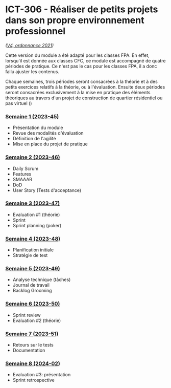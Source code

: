 # ICT-306 - Réaliser de petits projets dans son propre environnement professionnel
_([V4, ordonnance 2021](https://www.modulbaukasten.ch/module/306/4/fr-FR?title=R%C3%A9aliser-de-petits-projets-dans-son-propre-environnement-professionnel))_

Cette version du module a été adapté pour les classes FPA. En effet, lorsqu'il est donnée aux classes CFC, ce module est accompagné de quatre périodes de pratique. Ce n'est pas le cas pour les classes FPA, il a donc fallu ajuster les contenus.

 Chaque semaines, trois périodes seront consacrées à la théorie et à des petits exercices relatifs à la théorie, ou à l'évaluation. Ensuite deux périodes seront consacrées exclusivement à la mise en pratique des éléments théoriques au travers d'un projet de construction de quartier résidentiel ou pas virtuel ()

### [Semaine 1 (2023-45)](Séquences/01.md)

- Présentation du module
- Revue des modalités d'évaluation
- Définition de l'agilité
- Mise en place du projet de pratique

### [Semaine 2 (2023-46)](Séquences/02.md)

- Daily Scrum
- Features
- SMAAAR
- DoD
- User Story (Tests d'acceptance)

### [Semaine 3 (2023-47)](Séquences/03.md)

- Evaluation #1 (théorie)
- Sprint
- Sprint planning (poker)

### [Semaine 4 (2023-48)](Séquences/04.md)

- Planification initiale
- Stratégie de test

### [Semaine 5 (2023-49)](Séquences/05.md)

- Analyse technique (tâches)
- Journal de travail
- Backlog Grooming

### [Semaine 6 (2023-50)](Séquences/06.md)

- Sprint review
- Evaluation #2 (théorie)

### [Semaine 7 (2023-51)](Séquences/07.md)

- Retours sur le tests
- Documentation

### [Semaine 8 (2024-02)](Séquences/08.md)

- Evaluation #3: présentation
- Sprint retrospective

